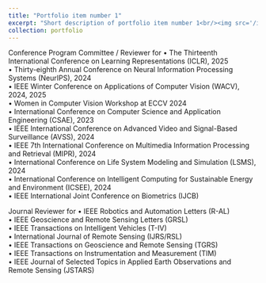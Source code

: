 ```yaml
---
title: "Portfolio item number 1"
excerpt: "Short description of portfolio item number 1<br/><img src='/images/500x300.png'>"
collection: portfolio
---
```


Conference Program Committee / Reviewer for
• The Thirteenth International Conference on Learning Representations (ICLR), 2025 <br>
• Thirty-eighth Annual Conference on Neural Information Processing Systems (NeurIPS), 2024 <br>
• IEEE Winter Conference on Applications of Computer Vision (WACV), 2024, 2025 <br>
• Women in Computer Vision Workshop at ECCV 2024 <br>
• International Conference on Computer Science and Application Engineering (CSAE), 2023 <br>
• IEEE International Conference on Advanced Video and Signal-Based Surveillance (AVSS), 2024 <br>
• IEEE 7th International Conference on Multimedia Information Processing and Retrieval (MIPR), 2024 <br>
• International Conference on Life System Modeling and Simulation (LSMS), 2024 <br>
• International Conference on Intelligent Computing for Sustainable Energy and Environment (ICSEE), 2024 <br>
• IEEE International Joint Conference on Biometrics (IJCB) <br>

Journal Reviewer for
• IEEE Robotics and Automation Letters (R-AL) <br>
• IEEE Geoscience and Remote Sensing Letters (GRSL) <br>
• IEEE Transactions on Intelligent Vehicles (T-IV) <br>
• International Journal of Remote Sensing (IJRS/RSL) <br>
• IEEE Transactions on Geoscience and Remote Sensing (TGRS) <br>
• IEEE Transactions on Instrumentation and Measurement (TIM) <br> 
• IEEE Journal of Selected Topics in Applied Earth Observations and Remote Sensing (JSTARS) <br>

